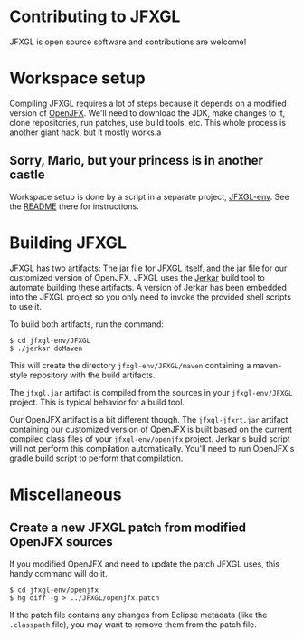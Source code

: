 
# Contributing to JFXGL

JFXGL is open source software and contributions are welcome!

# Workspace setup

Compiling JFXGL requires a lot of steps because it depends on a modified version of [OpenJFX][openjfx].
We'll need to download the JDK, make changes to it, clone repositories, run patches, use build tools, etc.
This whole process is another giant hack, but it mostly works.a

[openjfx]: http://wiki.openjdk.java.net/display/OpenJFX/Main


## Sorry, Mario, but your princess is in another castle

Workspace setup is done by a script in a separate project, [JFXGL-env](https://github.com/cuchaz/jfxgl-env).
See the [README](https://github.com/cuchaz/jfxgl-env) there for instructions.


# Building JFXGL

JFXGL has two artifacts: The jar file for JFXGL itself, and the jar file for our customized version of OpenJFX.
JFXGL uses the [Jerkar][jerkar] build tool to automate building these artifacts. A version of Jerkar has been embedded into
the JFXGL project so you only need to invoke the provided shell scripts to use it.

[jerkar]: http://project.jerkar.org

To build both artifacts, run the command:
```
$ cd jfxgl-env/JFXGL
$ ./jerkar doMaven
```
This will create the directory `jfxgl-env/JFXGL/maven` containing a maven-style repository with the build artifacts.

The `jfxgl.jar` artifact is compiled from the sources in your `jfxgl-env/JFXGL` project. This is typical behavior for
a build tool.

Our OpenJFX artifact is a bit different though. The `jfxgl-jfxrt.jar` artifact containing our customized version of
OpenJFX is built based on the current compiled class files of your `jfxgl-env/openjfx` project. Jerkar's build script
will not perform this compilation automatically. You'll need to run OpenJFX's gradle build script to perform that compilation.


# Miscellaneous

## Create a new JFXGL patch from modified OpenJFX sources

If you modified OpenJFX and need to update the patch JFXGL uses, this handy command will do it.
```
$ cd jfxgl-env/openjfx
$ hg diff -g > ../JFXGL/openjfx.patch
```
If the patch file contains any changes from Eclipse metadata (like the `.classpath` file),
you may want to remove them from the patch file.
